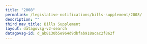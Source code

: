 ```yaml
---
title: "2008"
permalink: /legislative-notifications/bills-supplement/2008/
description: ""
third_nav_title: Bills Supplement
layout: datagovsg-v2-search
datagovsg-id: d_ab8130b5e964d9dbfab918acac2f862f
---
```

